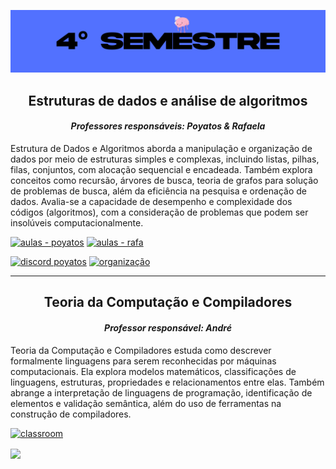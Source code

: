 <p align="center">
  <img alt="banner" src="https://github.com/quarto-semestre/estudos/blob/main/banners/banner.png">
</p>

<h2 align="center"> Estruturas de dados e análise de algoritmos </h2>
 <h4 align="center"> <em> Professores responsáveis: Poyatos & Rafaela </em></h4>
<p> Estrutura de Dados e Algoritmos aborda a manipulação e organização de dados por meio de estruturas simples e complexas, incluindo listas, pilhas, filas, conjuntos, com alocação sequencial e encadeada. Também explora conceitos como recursão, árvores de busca, teoria de grafos para solução de problemas de busca, além da eficiência na pesquisa e ordenação de dados. Avalia-se a capacidade de desempenho e complexidade dos códigos (algoritmos), com a consideração de problemas que podem ser insolúveis computacionalmente. </p>

[![aulas - poyatos](https://img.shields.io/badge/repositorio-poyatos-blue?style=for-the-badge&logo=github&logoColor=white)](https://github.com/gabriellesote/4semestre/tree/main/poyatos/src)
[![aulas - rafa](https://img.shields.io/badge/aulas-rafa-pink?style=for-the-badge&logo=github&logoColor=white)](https://github.com/quarto-semestre/Estrutura_dados_presencial) 

[![discord poyatos](https://img.shields.io/badge/discord_poyatos-blue?style=for-the-badge&logo=discord&logoColor=white)](https://discord.com/channels/1019994810804871342/@home)
[![organização](https://img.shields.io/badge/organização-black?style=for-the-badge&logo=github&logoColor=white)](https://github.com/EDAA-2024-1)

---

<h2 align="center"> Teoria da Computação e Compiladores </h2>
 <h4 align="center"> <em> Professor responsável: André </em></h4>

 <p> Teoria da Computação e Compiladores estuda como descrever formalmente linguagens para serem reconhecidas por máquinas computacionais. Ela explora modelos matemáticos, classificações de linguagens, estruturas, propriedades e relacionamentos entre elas. Também abrange a interpretação de linguagens de programação, identificação de elementos e validação semântica, além do uso de ferramentas na construção de compiladores. </p>
 
[![classroom](https://img.shields.io/badge/classroom-008a20?style=for-the-badge&logo=googleclassroom&logoColor=white)](https://classroom.google.com/c/NjY0Mjk5MDIxNjYy)


 <img  align="center" src="https://ugokawaii.com/wp-content/uploads/2023/03/studying.gif">
